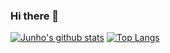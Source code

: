 ### Hi there 👋

<!--
**hwangwoojin/hwangwoojin** is a ✨ _special_ ✨ repository because its `README.md` (this file) appears on your GitHub profile.

Here are some ideas to get you started:

- 🔭 I’m currently working on ...
- 🌱 I’m currently learning ...
- 👯 I’m looking to collaborate on ...
- 🤔 I’m looking for help with ...
- 💬 Ask me about ...
- 📫 How to reach me: ...
- 😄 Pronouns: ...
- ⚡ Fun fact: ...
-->

<!-- github-readme-stats -->
[![Junho's github stats](https://github-readme-stats.vercel.app/api?username=hwangwoojin)](https://github.com/hwangwoojin/github-readme-stats)
[![Top Langs](https://github-readme-stats.vercel.app/api/top-langs/?username=hwangwoojin)](https://github.com/anuraghazra/github-readme-stats)
